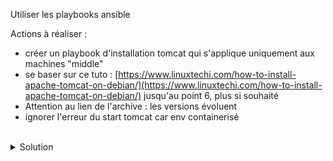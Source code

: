 Utiliser les playbooks ansible

Actions à réaliser :
- créer un playbook d'installation tomcat qui s'applique uniquement aux machines "middle"
- se baser sur ce tuto : [https://www.linuxtechi.com/how-to-install-apache-tomcat-on-debian/](https://www.linuxtechi.com/how-to-install-apache-tomcat-on-debian/) jusqu'au point 6, plus si souhaité
- Attention au lien de l'archive : les versions évoluent
- ignorer l'erreur du start tomcat car env containerisé

<br>

<details>

<summary>Solution</summary>

Créer le playbook middle.yml
```plain
touch playbook/middle.yml
```{{exec}}

Utiliser l'éditeur pour créer le playbook qui permet de gérer le middle
```plain
---

# Ce playbook cree le user et le middle tomcat
- name: tomcat
  hosts: middle
  tasks:
  - name: installer jdk
    ansible.builtin.package:
      name:
      - openjdk-11-jdk
      - sudo
      state: latest
  - name: ajouter groupe tomcat
    ansible.builtin.group:
      name: tomcat
      state: present
  - name: ajouter user tomcat
    ansible.builtin.user:
      name: tomcat
      home: /opt/tomcat
      shell: /bin/false
      groups: tomcat
  - name: decompression sources tomcat
    ansible.builtin.unarchive:
      src: "https://downloads.apache.org/tomcat/tomcat-10/v10.1.18/bin/apache-tomcat-10.1.18.tar.gz"
      dest: "/opt/tomcat/"
      remote_src: true
      extra_opts: [--strip-components=1]
  - name: trouver les fichiers sh
    ansible.builtin.find:
      paths: /opt/tomcat/bin
      patterns: '*.sh'
    register: sh_files
  - name: Passer les sh executables
    ansible.builtin.file:
      path: "{{ item.path }}"
      mode: "0755"
    with_items: "{{ sh_files.files }}"
  - name: inserer le fichier demon
    ansible.builtin.copy:
      src: "files/tomcat.service"
      dest: "/etc/systemd/system/tomcat.service"
      mode: "0755"
    notify: "start tomcat"
  handlers:
    - name: start tomcat
      ansible.builtin.systemd:
        name: tomcat
        daemon_reload: true
        enabled: true
        state: restarted
        force: true
      become: yes
      ignore_errors: yes

```

Créer un dossier de fichiers pour le playbook
```plain
mkdir -p playbook/files
```{{exec}}

Créer le fichier démon
```plain
touch playbook/files/tomcat.service
```{{exec}}

Utiliser l'éditeur pour y insérer ce contenu
```plain
[Unit]
Description=Tomcat webs servlet container
After=network.target
[Service]
Type=forking
User=tomcat
Group=tomcat
RestartSec=10
Restart=always
Environment="JAVA_HOME=/usr/lib/jvm/java-1.11.0-openjdk-amd64"
Environment="JAVA_OPTS=-Djava.awt.headless=true -Djava.security.egd=file:/dev/./urandom"
Environment="CATALINA_BASE=/opt/tomcat"
Environment="CATALINA_HOME=/opt/tomcat"
Environment="CATALINA_PID=/opt/tomcat/temp/tomcat.pid"
Environment="CATALINA_OPTS=-Xms512M -Xmx1024M -server -XX:+UseParallelGC"
ExecStart=/opt/tomcat/bin/startup.sh
ExecStop=/opt/tomcat/bin/shutdown.sh
[Install]
WantedBy=multi-user.target

```

Cette commande jouera le playbook
```plain
ansible-playbook playbook/middle.yml
```{{exec}}

Rejouer le playbook pour constater l'idempotence
```plain
ansible-playbook playbook/middle.yml
```{{exec}}

</details>
